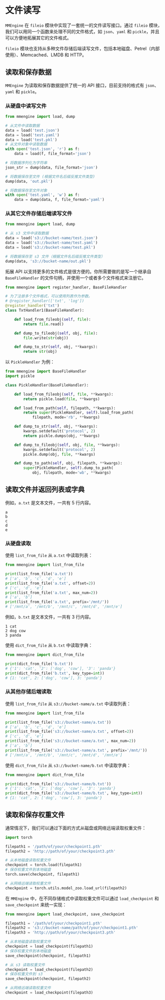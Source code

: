 # 文件读写

`MMEngine` 在 `fileio` 模块中实现了一套统一的文件读写接口。通过 `fileio` 模块，我们可以用同一个函数来处理不同的文件格式，如 `json`、`yaml` 和 `pickle`，并且可以方便地拓展其它的文件格式。

`fileio` 模块也支持从多种文件存储后端读写文件，包括本地磁盘、Petrel（内部使用）、Memcached、LMDB 和 HTTP。

## 读取和保存数据

`MMEngine` 为读取和保存数据提供了统一的 API 接口，目前支持的格式有 `json`、`yaml` 和 `pickle`。

### 从硬盘中读写文件

```python
from mmengine import load, dump

# 从文件中读取数据
data = load('test.json')
data = load('test.yaml')
data = load('test.pkl')
# 从文件对象中读取数据
with open('test.json', 'r') as f:
    data = load(f, file_format='json')

# 将数据序列化为字符串
json_str = dump(data, file_format='json')

# 将数据保存至文件 (根据文件名后缀反推文件类型)
dump(data, 'out.pkl')

# 将数据保存至文件对象
with open('test.yaml', 'w') as f:
    data = dump(data, f, file_format='yaml')
```

### 从其它文件存储后端读写文件

```python
from mmengine import load, dump

# 从 s3 文件中读取数据
data = load('s3://bucket-name/test.json')
data = load('s3://bucket-name/test.yaml')
data = load('s3://bucket-name/test.pkl')

# 将数据保存至 s3 文件（根据文件名后缀反推文件类型）
dump(data, 's3://bucket-name/out.pkl')
```

拓展 API 以支持更多的文件格式是很方便的。你所需要做的是写一个继承自 `BaseFileHandler` 的文件句柄，并使用一个或者多个文件格式来注册它。

```python
from mmengine import register_handler, BaseFileHandler

# 为了注册多个文件格式，可以使用列表作为参数。
# @register_handler(['txt', 'log'])
@register_handler('txt')
class TxtHandler1(BaseFileHandler):

    def load_from_fileobj(self, file):
        return file.read()

    def dump_to_fileobj(self, obj, file):
        file.write(str(obj))

    def dump_to_str(self, obj, **kwargs):
        return str(obj)
```

以 `PickleHandler` 为例：

```python
from mmengine import BaseFileHandler
import pickle

class PickleHandler(BaseFileHandler):

    def load_from_fileobj(self, file, **kwargs):
        return pickle.load(file, **kwargs)

    def load_from_path(self, filepath, **kwargs):
        return super(PickleHandler, self).load_from_path(
            filepath, mode='rb', **kwargs)

    def dump_to_str(self, obj, **kwargs):
        kwargs.setdefault('protocol', 2)
        return pickle.dumps(obj, **kwargs)

    def dump_to_fileobj(self, obj, file, **kwargs):
        kwargs.setdefault('protocol', 2)
        pickle.dump(obj, file, **kwargs)

    def dump_to_path(self, obj, filepath, **kwargs):
        super(PickleHandler, self).dump_to_path(
            obj, filepath, mode='wb', **kwargs)
```

## 读取文件并返回列表或字典

例如，`a.txt` 是文本文件，一共有 5 行内容。

```
a
b
c
d
e
```

### 从硬盘读取

使用 `list_from_file` 从 `a.txt` 中读取列表：

```python
from mmengine import list_from_file

print(list_from_file('a.txt'))
# ['a', 'b', 'c', 'd', 'e']
print(list_from_file('a.txt', offset=2))
# ['c', 'd', 'e']
print(list_from_file('a.txt', max_num=2))
# ['a', 'b']
print(list_from_file('a.txt', prefix='/mnt/'))
# ['/mnt/a', '/mnt/b', '/mnt/c', '/mnt/d', '/mnt/e']
```

例如，`b.txt` 是文本文件，一共有 3 行内容。

```
1 cat
2 dog cow
3 panda
```

使用 `dict_from_file` 从 `b.txt` 中读取字典：

```python
from mmengine import dict_from_file

print(dict_from_file('b.txt'))
# {'1': 'cat', '2': ['dog', 'cow'], '3': 'panda'}
print(dict_from_file('b.txt', key_type=int))
# {1: 'cat', 2: ['dog', 'cow'], 3: 'panda'}
```

### 从其他存储后端读取

使用 `list_from_file` 从 `s3://bucket-name/a.txt` 中读取列表：

```python
from mmengine import list_from_file

print(list_from_file('s3://bucket-name/a.txt'))
# ['a', 'b', 'c', 'd', 'e']
print(list_from_file('s3://bucket-name/a.txt', offset=2))
# ['c', 'd', 'e']
print(list_from_file('s3://bucket-name/a.txt', max_num=2))
# ['a', 'b']
print(list_from_file('s3://bucket-name/a.txt', prefix='/mnt/'))
# ['/mnt/a', '/mnt/b', '/mnt/c', '/mnt/d', '/mnt/e']
```

使用 `dict_from_file` 从 `s3://bucket-name/b.txt` 中读取字典：

```python
from mmengine import dict_from_file

print(dict_from_file('s3://bucket-name/b.txt'))
# {'1': 'cat', '2': ['dog', 'cow'], '3': 'panda'}
print(dict_from_file('s3://bucket-name/b.txt', key_type=int))
# {1: 'cat', 2: ['dog', 'cow'], 3: 'panda'}
```

## 读取和保存权重文件

通常情况下，我们可以通过下面的方式从磁盘或网络远端读取权重文件：

```python
import torch

filepath1 = '/path/of/your/checkpoint1.pth'
filepath2 = 'http://path/of/your/checkpoint3.pth'

# 从本地磁盘读取权重文件
checkpoint = torch.load(filepath1)
# 保存权重文件到本地磁盘
torch.save(checkpoint, filepath1)

# 从网络远端读取权重文件
checkpoint = torch.utils.model_zoo.load_url(filepath2)
```

在 `MMEngine` 中，在不同存储格式中读取权重文件可以通过 `load_checkpoint` 和 `save_checkpoint` 来统一实现：

```python
from mmengine import load_checkpoint, save_checkpoint

filepath1 = '/path/of/your/checkpoint1.pth'
filepath2 = 's3://bucket-name/path/of/your/checkpoint1.pth'
filepath3 = 'http://path/of/your/checkpoint3.pth'

# 从本地磁盘读取权重文件
checkpoint = load_checkpoint(filepath1)
# 保存权重文件到本地磁盘
save_checkpoint(checkpoint, filepath1)

# 从 s3 读取权重文件
checkpoint = load_checkpoint(filepath2)
# 保存权重文件到 s3
save_checkpoint(checkpoint, filepath2)

# 从网络远端读取权重文件
checkpoint = load_checkpoint(filepath3)
```
